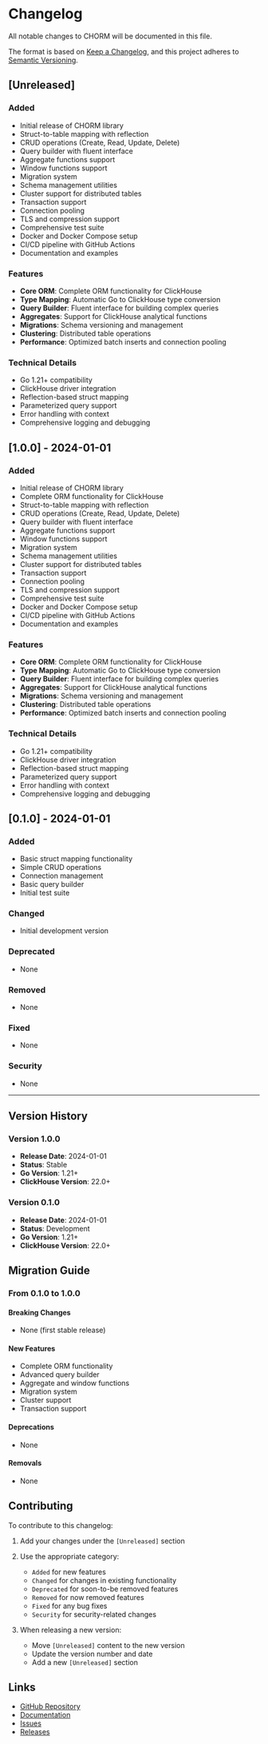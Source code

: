 # Changelog

All notable changes to CHORM will be documented in this file.

The format is based on [Keep a Changelog](https://keepachangelog.com/en/1.0.0/),
and this project adheres to [Semantic Versioning](https://semver.org/spec/v2.0.0.html).

## [Unreleased]

### Added
- Initial release of CHORM library
- Struct-to-table mapping with reflection
- CRUD operations (Create, Read, Update, Delete)
- Query builder with fluent interface
- Aggregate functions support
- Window functions support
- Migration system
- Schema management utilities
- Cluster support for distributed tables
- Transaction support
- Connection pooling
- TLS and compression support
- Comprehensive test suite
- Docker and Docker Compose setup
- CI/CD pipeline with GitHub Actions
- Documentation and examples

### Features
- **Core ORM**: Complete ORM functionality for ClickHouse
- **Type Mapping**: Automatic Go to ClickHouse type conversion
- **Query Builder**: Fluent interface for building complex queries
- **Aggregates**: Support for ClickHouse analytical functions
- **Migrations**: Schema versioning and management
- **Clustering**: Distributed table operations
- **Performance**: Optimized batch inserts and connection pooling

### Technical Details
- Go 1.21+ compatibility
- ClickHouse driver integration
- Reflection-based struct mapping
- Parameterized query support
- Error handling with context
- Comprehensive logging and debugging

## [1.0.0] - 2024-01-01

### Added
- Initial release of CHORM library
- Complete ORM functionality for ClickHouse
- Struct-to-table mapping with reflection
- CRUD operations (Create, Read, Update, Delete)
- Query builder with fluent interface
- Aggregate functions support
- Window functions support
- Migration system
- Schema management utilities
- Cluster support for distributed tables
- Transaction support
- Connection pooling
- TLS and compression support
- Comprehensive test suite
- Docker and Docker Compose setup
- CI/CD pipeline with GitHub Actions
- Documentation and examples

### Features
- **Core ORM**: Complete ORM functionality for ClickHouse
- **Type Mapping**: Automatic Go to ClickHouse type conversion
- **Query Builder**: Fluent interface for building complex queries
- **Aggregates**: Support for ClickHouse analytical functions
- **Migrations**: Schema versioning and management
- **Clustering**: Distributed table operations
- **Performance**: Optimized batch inserts and connection pooling

### Technical Details
- Go 1.21+ compatibility
- ClickHouse driver integration
- Reflection-based struct mapping
- Parameterized query support
- Error handling with context
- Comprehensive logging and debugging

## [0.1.0] - 2024-01-01

### Added
- Basic struct mapping functionality
- Simple CRUD operations
- Connection management
- Basic query builder
- Initial test suite

### Changed
- Initial development version

### Deprecated
- None

### Removed
- None

### Fixed
- None

### Security
- None

---

## Version History

### Version 1.0.0
- **Release Date**: 2024-01-01
- **Status**: Stable
- **Go Version**: 1.21+
- **ClickHouse Version**: 22.0+

### Version 0.1.0
- **Release Date**: 2024-01-01
- **Status**: Development
- **Go Version**: 1.21+
- **ClickHouse Version**: 22.0+

## Migration Guide

### From 0.1.0 to 1.0.0

#### Breaking Changes
- None (first stable release)

#### New Features
- Complete ORM functionality
- Advanced query builder
- Aggregate and window functions
- Migration system
- Cluster support
- Transaction support

#### Deprecations
- None

#### Removals
- None

## Contributing

To contribute to this changelog:

1. Add your changes under the `[Unreleased]` section
2. Use the appropriate category:
   - `Added` for new features
   - `Changed` for changes in existing functionality
   - `Deprecated` for soon-to-be removed features
   - `Removed` for now removed features
   - `Fixed` for any bug fixes
   - `Security` for security-related changes

3. When releasing a new version:
   - Move `[Unreleased]` content to the new version
   - Update the version number and date
   - Add a new `[Unreleased]` section

## Links

- [GitHub Repository](https://github.com/forester/chorm)
- [Documentation](https://github.com/forester/chorm/docs)
- [Issues](https://github.com/forester/chorm/issues)
- [Releases](https://github.com/forester/chorm/releases) 